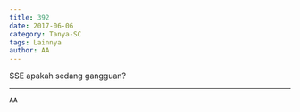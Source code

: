 ```yaml
---
title: 392
date: 2017-06-06
category: Tanya-SC
tags: Lainnya
author: AA
---
```


SSE apakah sedang gangguan?

---



`AA`
